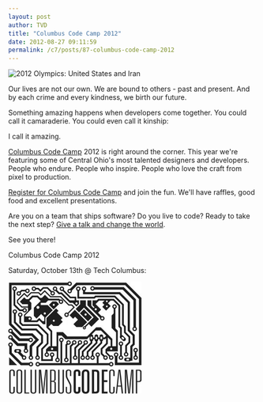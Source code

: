 ```yaml
---
layout: post
author: TVD
title: "Columbus Code Camp 2012"
date: 2012-08-27 09:11:59
permalink: /c7/posts/87-columbus-code-camp-2012
---
```


<img src="https://techoctave.com/static/standing_together.jpg" width="520" alt="2012 Olympics: United States and Iran"/>

Our lives are not our own. We are bound to others - past and present. And by each crime and every kindness, we birth our future.

Something amazing happens when developers come together. You could call it camaraderie. You could even call it kinship:

I call it amazing.

[Columbus Code Camp][1] 2012 is right around the corner. This year we're featuring some of Central Ohio's most talented designers and developers. People who endure. People who inspire. People who love the craft from pixel to production.

[Register for Columbus Code Camp][2] and join the fun. We'll have raffles, good food and excellent presentations.

Are you on a team that ships software? Do you live to code? Ready to take the next step? [Give a talk and change the world][3].

See you there!

Columbus Code Camp 2012

Saturday, October 13th @ Tech Columbus:

![columbus-code-camp](/c7/static/columbus-code-camp.jpg)


  [1]: http://columbuscodecamp.com/
  [2]: http://columbuscodecamp.com/register.html
  [3]: http://columbuscodecamp.com/speakers.html
